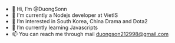 - 👋 Hi, I’m @DuongSonn
- 🏢 I'm currently a Nodejs developer at VietIS
- 👀 I’m interested in South Korea, China Drama and Dota2
- 🌱 I’m currently learning Javascripts
- 📫 You can reach me through mail duongson212998@gmail.com

<!---
DuongSonn/DuongSonn is a ✨ special ✨ repository because its `README.md` (this file) appears on your GitHub profile.
You can click the Preview link to take a look at your changes.
--->
